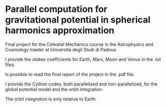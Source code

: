 # Parallel computation for gravitational potential in spherical harmonics approximation

Final project for the Celestial Mechanics course in the Astrophysics and Cosmology master at Università degli Studi di Padova.

I provide the stokes coefficients for Earth, Mars, Moon and Venus in the .txt files.

Is possible to read the final report of the project in the .pdf file.

I provide the Cython codes, both parallelized and non-parallelized, for the global potential model and the orbit integration.

The orbit integration is only relative to Earth.
